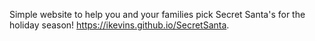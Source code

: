 Simple website to help you and your families pick Secret Santa's for the holiday season!
https://ikevins.github.io/SecretSanta.
